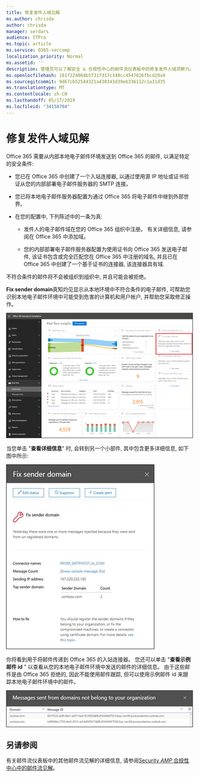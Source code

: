 ```yaml
---
title: 修复发件人域见解
ms.author: chrisda
author: chrisda
manager: serdars
audience: ITPro
ms.topic: article
ms.service: O365-seccomp
localization_priority: Normal
ms.assetid: ''
description: 管理员可以了解安全 & 合规性中心的邮件流仪表板中的修复发件人域洞察力。
ms.openlocfilehash: 181f224064b5f31fd17c348cc4547826fbcd29a9
ms.sourcegitcommit: 9d67cb52544321a430343d39eb336112c1a11d35
ms.translationtype: MT
ms.contentlocale: zh-CN
ms.lasthandoff: 05/17/2019
ms.locfileid: "34158704"
---
```

# <a name="fix-sender-domain-insight"></a>修复发件人域见解

Office 365 需要从内部本地电子邮件环境发送到 Office 365 的邮件, 以满足特定的安全条件:

- 您已在 Office 365 中创建了一个入站连接器, 以通过使用源 IP 地址或证书验证从您的内部部署电子邮件服务器的 SMTP 连接。

- 您已将本地电子邮件服务器配置为通过 Office 365 将电子邮件中继到外部世界。

- 在您的配置中, 下列陈述中的一条为真:

  - 发件人的电子邮件域在您的 Office 365 组织中注册。 有关详细信息, 请参阅在 Office 365 中添加域。

  - 您的内部部署电子邮件服务器配置为使用证书向 Office 365 发送电子邮件, 该证书包含或完全匹配您在 Office 365 中注册的域名, 并且已在 Office 365 中创建了一个基于证书的连接器, 该连接器具有域. 

不符合条件的邮件将不会被组织到组织中, 并且可能会被拒绝。

**Fix sender domain**真知灼见显示从本地环境中不符合条件的电子邮件, 可帮助您识别本地电子邮件环境中可能受到危害的计算机和用户帐户, 并帮助您采取修正操作。

![Security & 合规性中心的邮件流仪表板中的修复发件人域洞察力](media/sender-domain-insight-selected.png)

当您单击 "**查看详细信息**" 时, 会转到另一个小部件, 其中包含更多详细信息, 如下图中所示:

![修复发件人域洞察力中的详细信息小部件](media/sender-domain-view-details.png)

你将看到用于将邮件传递到 Office 365 的入站连接器。 您还可以单击 "**查看示例邮件 id** " 以查看从您的本地电子邮件环境中发送的邮件的详细信息。 由于这些邮件是由 Office 365 拒绝的, 因此不能使用邮件跟踪, 但可以使用示例邮件 id 来跟踪本地电子邮件环境中的邮件。

![查看修补发件人域洞察力中的示例邮件 id](media/sender-domain-view-sample-message-ids.png)

## <a name="see-also"></a>另请参阅

有关邮件流仪表板中的其他邮件流见解的详细信息, 请参阅[Security _AMP_ 合规性中心中的邮件流见解](mail-flow-insights-v2.md)。
